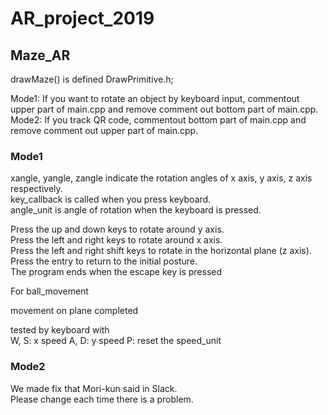 # AR_project_2019

## Maze_AR
drawMaze() is defined DrawPrimitive.h;

Mode1: If you want to rotate an object by keyboard input, commentout upper part of main.cpp and remove comment out bottom part of main.cpp.  
Mode2: If you track QR code, commentout bottom part of main.cpp and remove comment out upper part of main.cpp.

### Mode1
xangle, yangle, zangle indicate the rotation angles of x axis, y axis, z axis respectively.  
key_callback is called when you press keyboard.  
angle_unit is angle of rotation when the keyboard is pressed.

Press the up and down keys to rotate around y axis.  
Press the left and right keys to rotate around x axis.  
Press the left and right shift keys to rotate in the horizontal plane (z axis).  
Press the entry to return to the initial posture.  
The program ends when the escape key is pressed

For ball_movement

movement on plane completed

tested by keyboard with  
W, S: x speed
A, D: y speed
P: reset the speed_unit  

### Mode2
We made fix that Mori-kun said in Slack.  
Please change each time there is a problem.
